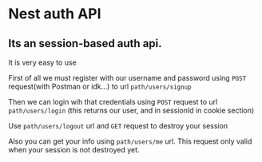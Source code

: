 # Nest auth API
## Its an  session-based auth api. 
It is very easy to use

First of all we must register with our username and password using ```POST``` request(with Postman or idk...) to url ```path/users/signup```

Then we can login wih that credentials using ```POST``` request to url ```path/users/login``` (this returns our user, and in sessionId in cookie section)

Use ```path/users/logout``` url and ```GET``` request to destroy your session 

Also you can get your info using ```path/users/me``` url. This request only valid when your session is not destroyed yet.
